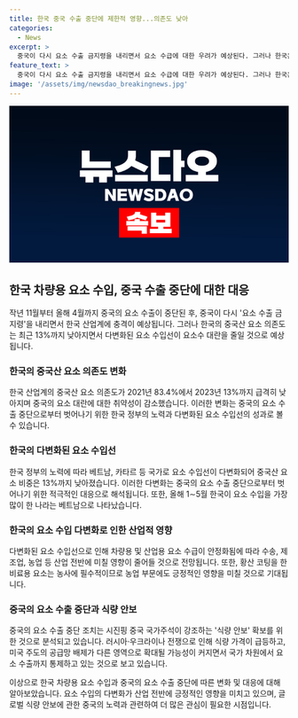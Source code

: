 ```yaml
---
title: 한국 중국 수출 중단에 제한적 영향...의존도 낮아
categories:
  - News
excerpt: >
  중국이 다시 요소 수출 금지령을 내리면서 요소 수급에 대한 우려가 예상된다. 그러나 한국은 중국 의존도를 낮추며 다변화를 이루고 있어 요소수 대란은 벌어지지 않을 것으로 전망된다. 중국의 결정은 시진핑 정부의 식량 안보 정책과 관련되어 있으며, 국제적인 요소 시장에 영향을 미칠 것으로 보인다. 한국 정부와 산업계는 중국의 요소 수출 제한에 대비해 대책을 마련 중이다.
feature_text: >
  중국이 다시 요소 수출 금지령을 내리면서 요소 수급에 대한 우려가 예상된다. 그러나 한국은 중국 의존도를 낮추며 다변화를 이루고 있어 요소수 대란은 벌어지지 않을 것으로 전망된다. 중국의 결정은 시진핑 정부의 식량 안보 정책과 관련되어 있으며, 국제적인 요소 시장에 영향을 미칠 것으로 보인다. 한국 정부와 산업계는 중국의 요소 수출 제한에 대비해 대책을 마련 중이다.
image: '/assets/img/newsdao_breakingnews.jpg'
---
```


<p><img src="/assets/img/newsdao_breakingnews.jpg" alt="implanttips 속보" /></p>

<h2 data-ke-size="size26">한국 차량용 요소 수입, 중국 수출 중단에 대한 대응</h2>

<p data-ke-size="size16">작년 11월부터 올해 4월까지 중국의 요소 수출이 중단된 후, 중국이 다시 '요소 수출 금지령'을 내리면서 한국 산업계에 충격이 예상됩니다. 그러나 한국의 중국산 요소 의존도는 최근 13%까지 낮아지면서 다변화된 요소 수입선이 요소수 대란을 줄일 것으로 예상됩니다.</p>

<h3 data-ke-size="size24">한국의 중국산 요소 의존도 변화</h3>

<p data-ke-size="size16">한국 산업계의 중국산 요소 의존도가 2021년 83.4%에서 2023년 13%까지 급격히 낮아지며 중국의 요소 대란에 대한 취약성이 감소했습니다. 이러한 변화는 중국의 요소 수출 중단으로부터 벗어나기 위한 한국 정부의 노력과 다변화된 요소 수입선의 성과로 볼 수 있습니다.</p>

<h3 data-ke-size="size24">한국의 다변화된 요소 수입선</h3>

<p data-ke-size="size16">한국 정부의 노력에 따라 베트남, 카타르 등 국가로 요소 수입선이 다변화되어 중국산 요소 비중은 13%까지 낮아졌습니다. 이러한 다변화는 중국의 요소 수출 중단으로부터 벗어나기 위한 적극적인 대응으로 해석됩니다. 또한, 올해 1∼5월 한국이 요소 수입을 가장 많이 한 나라는 베트남으로 나타났습니다.</p>

<h3 data-ke-size="size24">한국의 요소 수입 다변화로 인한 산업적 영향</h3>

<p data-ke-size="size16">다변화된 요소 수입선으로 인해 차량용 및 산업용 요소 수급이 안정화됨에 따라 수송, 제조업, 농업 등 산업 전반에 미칠 영향이 줄어들 것으로 전망됩니다. 또한, 황산 코팅을 한 비료용 요소는 농사에 필수적이므로 농업 부문에도 긍정적인 영향을 미칠 것으로 기대됩니다.</p>

<h3 data-ke-size="size24">중국의 요소 수출 중단과 식량 안보</h3>

<p data-ke-size="size16">중국의 요소 수출 중단 조치는 시진핑 중국 국가주석이 강조하는 '식량 안보' 확보를 위한 것으로 분석되고 있습니다. 러시아·우크라이나 전쟁으로 인해 식량 가격이 급등하고, 미국 주도의 공급망 배제가 다른 영역으로 확대될 가능성이 커지면서 국가 차원에서 요소 수출까지 통제하고 있는 것으로 보고 있습니다.</p>

<p>이상으로 한국 차량용 요소 수입과 중국의 요소 수출 중단에 따른 변화 및 대응에 대해 알아보았습니다. 요소 수입의 다변화가 산업 전반에 긍정적인 영향을 미치고 있으며, 글로벌 식량 안보에 관한 중국의 노력과 관련하여 더 많은 관심이 필요한 시점입니다.</p>

